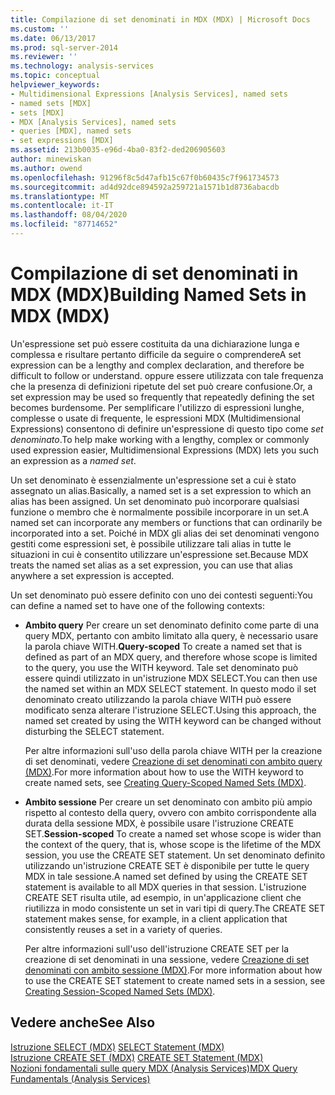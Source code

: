 ```yaml
---
title: Compilazione di set denominati in MDX (MDX) | Microsoft Docs
ms.custom: ''
ms.date: 06/13/2017
ms.prod: sql-server-2014
ms.reviewer: ''
ms.technology: analysis-services
ms.topic: conceptual
helpviewer_keywords:
- Multidimensional Expressions [Analysis Services], named sets
- named sets [MDX]
- sets [MDX]
- MDX [Analysis Services], named sets
- queries [MDX], named sets
- set expressions [MDX]
ms.assetid: 213b0035-e96d-4ba0-83f2-ded206905603
author: minewiskan
ms.author: owend
ms.openlocfilehash: 91296f8c5d47afb15c67f0b60435c7f961734573
ms.sourcegitcommit: ad4d92dce894592a259721a1571b1d8736abacdb
ms.translationtype: MT
ms.contentlocale: it-IT
ms.lasthandoff: 08/04/2020
ms.locfileid: "87714652"
---
```

# <a name="building-named-sets-in-mdx-mdx"></a><span data-ttu-id="80c26-102">Compilazione di set denominati in MDX (MDX)</span><span class="sxs-lookup"><span data-stu-id="80c26-102">Building Named Sets in MDX (MDX)</span></span>
  <span data-ttu-id="80c26-103">Un'espressione set può essere costituita da una dichiarazione lunga e complessa e risultare pertanto difficile da seguire o comprendere</span><span class="sxs-lookup"><span data-stu-id="80c26-103">A set expression can be a lengthy and complex declaration, and therefore be difficult to follow or understand.</span></span> <span data-ttu-id="80c26-104">oppure essere utilizzata con tale frequenza che la presenza di definizioni ripetute del set può creare confusione.</span><span class="sxs-lookup"><span data-stu-id="80c26-104">Or, a set expression may be used so frequently that repeatedly defining the set becomes burdensome.</span></span> <span data-ttu-id="80c26-105">Per semplificare l'utilizzo di espressioni lunghe, complesse o usate di frequente, le espressioni MDX (Multidimensional Expressions) consentono di definire un'espressione di questo tipo come *set denominato*.</span><span class="sxs-lookup"><span data-stu-id="80c26-105">To help make working with a lengthy, complex or commonly used expression easier, Multidimensional Expressions (MDX) lets you such an expression as a *named set*.</span></span>  
  
 <span data-ttu-id="80c26-106">Un set denominato è essenzialmente un'espressione set a cui è stato assegnato un alias.</span><span class="sxs-lookup"><span data-stu-id="80c26-106">Basically, a named set is a set expression to which an alias has been assigned.</span></span> <span data-ttu-id="80c26-107">Un set denominato può incorporare qualsiasi funzione o membro che è normalmente possibile incorporare in un set.</span><span class="sxs-lookup"><span data-stu-id="80c26-107">A named set can incorporate any members or functions that can ordinarily be incorporated into a set.</span></span> <span data-ttu-id="80c26-108">Poiché in MDX gli alias dei set denominati vengono gestiti come espressioni set, è possibile utilizzare tali alias in tutte le situazioni in cui è consentito utilizzare un'espressione set.</span><span class="sxs-lookup"><span data-stu-id="80c26-108">Because MDX treats the named set alias as a set expression, you can use that alias anywhere a set expression is accepted.</span></span>  
  
 <span data-ttu-id="80c26-109">Un set denominato può essere definito con uno dei contesti seguenti:</span><span class="sxs-lookup"><span data-stu-id="80c26-109">You can define a named set to have one of the following contexts:</span></span>  
  
-   <span data-ttu-id="80c26-110">**Ambito query** Per creare un set denominato definito come parte di una query MDX, pertanto con ambito limitato alla query, è necessario usare la parola chiave WITH.</span><span class="sxs-lookup"><span data-stu-id="80c26-110">**Query-scoped** To create a named set that is defined as part of an MDX query, and therefore whose scope is limited to the query, you use the WITH keyword.</span></span> <span data-ttu-id="80c26-111">Tale set denominato può essere quindi utilizzato in un'istruzione MDX SELECT.</span><span class="sxs-lookup"><span data-stu-id="80c26-111">You can then use the named set within an MDX SELECT statement.</span></span> <span data-ttu-id="80c26-112">In questo modo il set denominato creato utilizzando la parola chiave WITH può essere modificato senza alterare l'istruzione SELECT.</span><span class="sxs-lookup"><span data-stu-id="80c26-112">Using this approach, the named set created by using the WITH keyword can be changed without disturbing the SELECT statement.</span></span>  
  
     <span data-ttu-id="80c26-113">Per altre informazioni sull'uso della parola chiave WITH per la creazione di set denominati, vedere [Creazione di set denominati con ambito query &#40;MDX&#41;](mdx-named-sets-creating-query-scoped-named-sets.md).</span><span class="sxs-lookup"><span data-stu-id="80c26-113">For more information about how to use the WITH keyword to create named sets, see [Creating Query-Scoped Named Sets &#40;MDX&#41;](mdx-named-sets-creating-query-scoped-named-sets.md).</span></span>  
  
-   <span data-ttu-id="80c26-114">**Ambito sessione** Per creare un set denominato con ambito più ampio rispetto al contesto della query, ovvero con ambito corrispondente alla durata della sessione MDX, è possibile usare l'istruzione CREATE SET.</span><span class="sxs-lookup"><span data-stu-id="80c26-114">**Session-scoped** To create a named set whose scope is wider than the context of the query, that is, whose scope is the lifetime of the MDX session, you use the CREATE SET statement.</span></span> <span data-ttu-id="80c26-115">Un set denominato definito utilizzando un'istruzione CREATE SET è disponibile per tutte le query MDX in tale sessione.</span><span class="sxs-lookup"><span data-stu-id="80c26-115">A named set defined by using the CREATE SET statement is available to all MDX queries in that session.</span></span> <span data-ttu-id="80c26-116">L'istruzione CREATE SET risulta utile, ad esempio, in un'applicazione client che riutilizza in modo consistente un set in vari tipi di query.</span><span class="sxs-lookup"><span data-stu-id="80c26-116">The CREATE SET statement makes sense, for example, in a client application that consistently reuses a set in a variety of queries.</span></span>  
  
     <span data-ttu-id="80c26-117">Per altre informazioni sull'uso dell'istruzione CREATE SET per la creazione di set denominati in una sessione, vedere [Creazione di set denominati con ambito sessione &#40;MDX&#41;](mdx-named-sets-creating-session-scoped-named-sets.md).</span><span class="sxs-lookup"><span data-stu-id="80c26-117">For more information about how to use the CREATE SET statement to create named sets in a session, see [Creating Session-Scoped Named Sets &#40;MDX&#41;](mdx-named-sets-creating-session-scoped-named-sets.md).</span></span>  
  
## <a name="see-also"></a><span data-ttu-id="80c26-118">Vedere anche</span><span class="sxs-lookup"><span data-stu-id="80c26-118">See Also</span></span>  
 <span data-ttu-id="80c26-119">[Istruzione SELECT &#40;MDX&#41;](/sql/mdx/mdx-data-manipulation-select) </span><span class="sxs-lookup"><span data-stu-id="80c26-119">[SELECT Statement &#40;MDX&#41;](/sql/mdx/mdx-data-manipulation-select) </span></span>  
 <span data-ttu-id="80c26-120">[Istruzione CREATE SET &#40;MDX&#41;](/sql/mdx/mdx-data-definition-create-set) </span><span class="sxs-lookup"><span data-stu-id="80c26-120">[CREATE SET Statement &#40;MDX&#41;](/sql/mdx/mdx-data-definition-create-set) </span></span>  
 [<span data-ttu-id="80c26-121">Nozioni fondamentali sulle query MDX &#40;Analysis Services&#41;</span><span class="sxs-lookup"><span data-stu-id="80c26-121">MDX Query Fundamentals &#40;Analysis Services&#41;</span></span>](mdx-query-fundamentals-analysis-services.md)  
  
  
